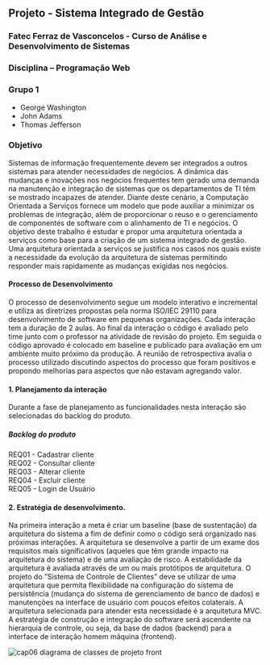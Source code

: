 ## Projeto - Sistema Integrado de Gestão
### Fatec Ferraz de Vasconcelos -  Curso de Análise e Desenvolvimento de Sistemas
### Disciplina – Programação Web
### Grupo 1
- George Washington
- John Adams
- Thomas Jefferson
### Objetivo
Sistemas de informação frequentemente devem ser integrados a outros sistemas para atender necessidades de negócios. A dinâmica das mudanças e inovações nos negócios frequentes tem gerado uma demanda na manutenção e integração de sistemas que os departamentos de TI têm se mostrado incapazes de atender. Diante deste cenário, a Computação Orientada a Serviços fornece um modelo que pode auxiliar a minimizar os problemas de integração, além de proporcionar o reuso e o gerenciamento de componentes de
software com o alinhamento de TI e negócios.
O objetivo deste trabalho é estudar e propor uma arquitetura orientada a serviços como base para a criação de um sistema integrado de gestão. Uma arquitetura orientada a serviços se justifica nos casos nos quais existe a necessidade da evolução da arquitetura de sistemas permitindo responder mais rapidamente as mudanças exigidas nos negócios. 
#### Processo de Desenvolvimento
O processo de desenvolvimento segue um modelo interativo e incremental e utiliza as diretrizes propostas pela norma ISO/IEC 29110 para desenvolvimento de software em pequenas organizações. Cada interação tem a duração de 2 aulas. Ao final da interação o código é avaliado pelo time junto com o professor na atividade de revisão do projeto. Em seguida o código aprovado é colocado em baseline e publicado para avaliação em um ambiente muito próximo da produção. A reunião de retrospectiva avalia o processo utilizado discutindo aspectos do processo que foram positivos e propondo melhorias para aspectos que não estavam agregando valor.  
#### 1. Planejamento da interação
Durante a fase de planejamento as funcionalidades nesta interação são selecionadas do backlog do produto. 
##### Backlog do produto
REQ01 - Cadastrar cliente <br/>
REQ02 - Consultar cliente <br/>
REQ03 - Alterar cliente   <br/>
REQ04 - Excluir cliente   <br/>
REQ05 - Login de Usuário  <br/>

#### 2. Estratégia de desenvolvimento.
Na primeira interação a meta é criar um baseline (base de sustentação) da arquitetura do sistema a fim de definir como o código será organizado nas próximas interações. A arquitetura se desenvolve a partir de um exame dos requisitos mais significativos (aqueles que têm grande impacto na arquitetura do sistema) e de uma avaliação de risco. A estabilidade da arquitetura é avaliada através de um ou mais protótipos de arquitetura. O projeto do “Sistema de Controle de Clientes” deve se utilizar de uma arquitetura que permita flexibilidade na configuração do sistema de persistência (mudança do sistema de gerenciamento de banco de dados) e manutenções na interface de usuário com poucos efeitos colaterais. A arquitetura selecionada para atender esta necessidade é a arquitetura MVC. 
A estratégia de construção e integração do software será ascendente na hierarquia de controle, ou seja, da base de dados (backend) para a interface de interação homem máquina (frontend). 


![cap06 diagrama de classes de projeto front](https://user-images.githubusercontent.com/68782201/114472495-b1949000-9bc8-11eb-8a07-14d3db52cb2b.png)
